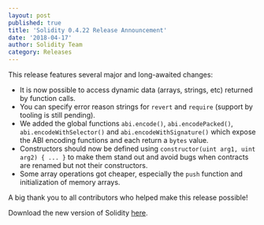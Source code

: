```yaml
---
layout: post
published: true
title: 'Solidity 0.4.22 Release Announcement'
date: '2018-04-17'
author: Solidity Team
category: Releases
---
```


This release features several major and long-awaited changes:

 - It is now possible to access dynamic data (arrays, strings, etc) returned by function calls.
 - You can specify error reason strings for ``revert`` and ``require`` (support by tooling is still pending).
 - We added the global functions ``abi.encode()``, ``abi.encodePacked()``, ``abi.encodeWithSelector()`` and ``abi.encodeWithSignature()`` which expose the ABI encoding functions and each return a ``bytes`` value.
 - Constructors should now be defined using ``constructor(uint arg1, uint arg2) { ... }`` to make them stand out and avoid bugs when contracts are renamed but not their constructors.
 - Some array operations got cheaper, especially the ``push`` function and initialization of memory arrays.



A big thank you to all contributors who helped make this release possible!

Download the new version of Solidity [here](https://github.com/ethereum/solidity/releases/tag/v0.4.22).
  